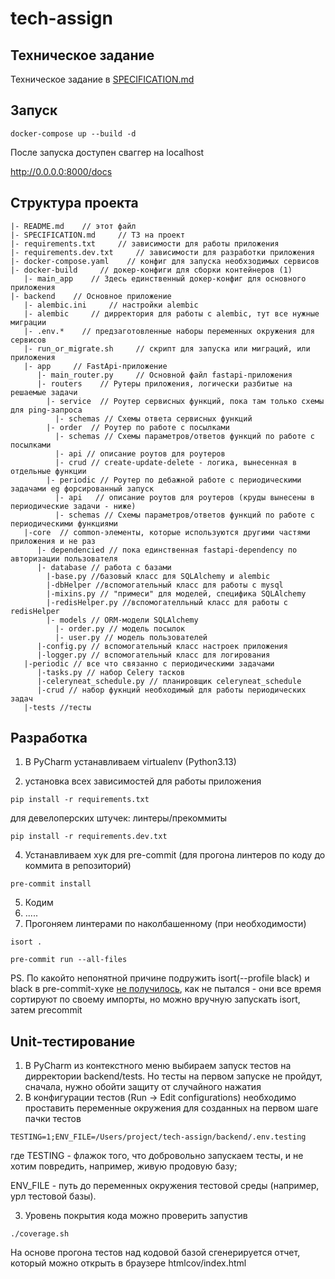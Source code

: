 # tech-assign
## Техническое задание
Техническое задание в [SPECIFICATION.md](./SPECIFICATION.md)

## Запуск
```shell
docker-compose up --build -d
```
После запуска доступен сваггер нa localhost

http://0.0.0.0:8000/docs

## Структура проекта

```shell
|- README.md    // этот файл
|- SPECIFICATION.md     // ТЗ на проект
|- requirements.txt     // зависимости для работы приложения
|- requirements.dev.txt     // зависимости для разработки приложения
|- docker-compose.yaml    // конфиг для запуска необхзодимых сервисов
|- docker-build     // докер-конфиги для сборки контейнеров (1)
   |- main_app    // Здесь единственный докер-конфиг для основного приложения
|- backend    // Основное приложение
   |- alembic.ini     // настройки alembic
   |- alembic     // дирректория для работы с alembic, тут все нужные миграции
   |- .env.*    // предзаготовленные наборы переменных окружения для сервисов
   |- run_or_migrate.sh     // скрипт для запуска или миграций, или приложения
   |- app     // FastApi-приложение
      |- main_router.py     // Основной файл fastapi-приложения
      |- routers    // Рутеры приложения, логически разбитые на решаемые задачи
        |- service  // Роутер сервисных функций, пока там только схемы для ping-запроса
          |- schemas // Схемы ответа сервисных функций
        |- order  // Роутер по работе с посылками
          |- schemas // Схемы параметров/ответов функций по работе с посылками
          |- api // описание роутов для роутеров
          |- crud // create-update-delete - логика, вынесенная в отдельные функции
        |- periodic // Роутер по дебажной работе с периодическими задачами eg форсированный запуск
          |- api   // описание роутов для роутеров (круды вынесены в периодические задачи - ниже)
          |- schemas // Схемы параметров/ответов функций по работе с периодическими функциями
   |-core  // common-элементы, которые используются другими частями приложения и не раз
      |- dependencied // пока единственная fastapi-dependency по авторизации пользователя
      |- database // работа с базами
        |-base.py //базовый класс для SQLAlchemy и alembic
        |-dbHelper //вспомогательный класс для работы с mysql
        |-mixins.py // "примеси" для моделей, специфика SQLAlchemy
        |-redisHelper.py //вспомогателльный класс для работы с redisHelper
        |- models // ORM-модели SQLAlchemy
          |- order.py // модель посылок
          |- user.py // модель пользователей
      |-config.py // вспомогательный класс настроек приложения
      |-logger.py // вспомогательный класс для логирования
   |-periodic // все что связанно с периодическими задачами
      |-tasks.py // набор Celery тасков
      |-celeryneat_schedule.py // планировщик celeryneat_schedule
      |-crud // набор фукнций необходимый для работы периодических задач
   |-tests //тесты
```

## Разработка
1. В PyCharm устанавливаем virtualenv (Python3.13)

3. установка всех зависимостей
для работы приложения
```shell
pip install -r requirements.txt
```
для девелоперских штучек: линтеры/прекоммиты
```shell
pip install -r requirements.dev.txt
```

4. Устанавливаем хук для pre-commit (для прогона линтеров по коду до коммита в репозиторий)
```shell
pre-commit install
```
5. Кодим
6. .....
7. Прогоняем линтерами по наколбашенному (при необходимости)
```shell
isort .
```
```shell
pre-commit run --all-files
```
PS. По какойто непонятной причине подружить isort(--profile black) и black в pre-commit-хуке [не получилось](https://pycqa.github.io/isort/docs/configuration/black_compatibility.html), как не пытался - они все время сортируют по своему импорты, но можно вручную запускать isort, затем precommit

## Unit-тестирование

1. В PyCharm из контекстного меню выбираем запуск тестов на дирректории backend/tests. Но тесты на первом запуске не пройдут, сначала, нужно обойти защиту от случайного нажатия
2. В конфигурации тестов (Run -> Edit configurations) необходимо проставить переменные окружения для созданных на первом шаге пачки тестов
```shell
TESTING=1;ENV_FILE=/Users/project/tech-assign/backend/.env.testing
```
где TESTING - флажок того, что добровольно запускаем тесты, и не хотим повредить, например, живую продовую базу;

ENV_FILE - путь до переменных окружения тестовой среды (например, урл тестовой базы).

3. Уровень покрытия кода можно проверить запустив
```shell
./coverage.sh
```
На основе прогона тестов над кодовой базой сгенерируется отчет, который можно открыть в браузере htmlcov/index.html
